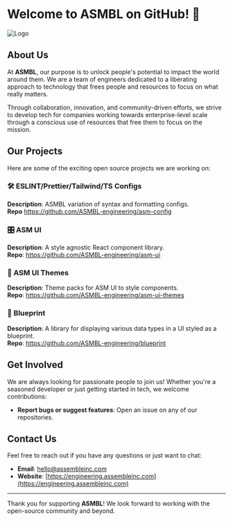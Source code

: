 # Welcome to ASMBL on GitHub! 👋

![Logo](https://engineering.assembleinc.com/images/asm_logos/default.svg)

## About Us

At **ASMBL**, our purpose is to unlock people's potential to impact the world around them. We are a team of engineers dedicated to a liberating approach to technology that frees people and resources to focus on what really matters. 

Through collaboration, innovation, and community-driven efforts, we strive to develop tech for companies working towards enterprise-level scale through a conscious use of resources that free them to focus on the mission.

## Our Projects

Here are some of the exciting open source projects we are working on:

### 🛠️ ESLINT/Prettier/Tailwind/TS Configs
**Description**: ASMBL variation of syntax and formatting configs.  
**Repo** https://github.com/ASMBL-engineering/asm-config

### 🎛️ ASM UI
**Description**: A style agnostic React component library.  
**Repo**: https://github.com/ASMBL-engineering/asm-ui

### 💅 ASM UI Themes
**Description**: Theme packs for ASM UI to style components.  
**Repo**: https://github.com/ASMBL-engineering/asm-ui-themes

### 📘 Blueprint
**Description**: A library for displaying various data types in a UI styled as a blueprint.  
**Repo**: https://github.com/ASMBL-engineering/blueprint

## Get Involved

We are always looking for passionate people to join us! Whether you're a seasoned developer or just getting started in tech, we welcome contributions:

- **Report bugs or suggest features**: Open an issue on any of our repositories.

## Contact Us

Feel free to reach out if you have any questions or just want to chat:

- **Email**: hello@assembleinc.com
- **Website**: [https://engineering.assembleinc.com](https://engineering.assembleinc.com)

---

Thank you for supporting **ASMBL**! We look forward to working with the open-source community and beyond.
